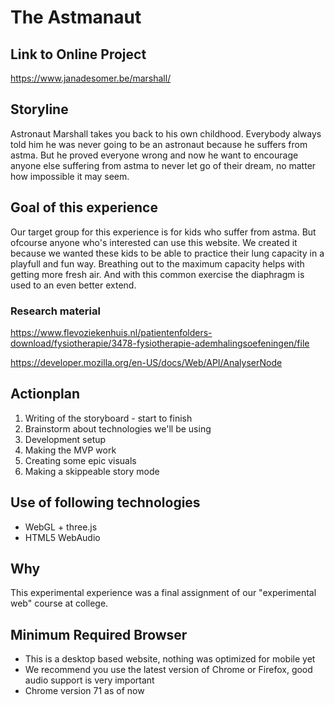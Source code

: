 # The Astmanaut

## Link to Online Project
https://www.janadesomer.be/marshall/
 
## Storyline
Astronaut Marshall takes you back to his own childhood. Everybody always told him he
was never going to be an astronaut because he suffers from astma. But he proved
everyone wrong and now he want to encourage anyone else suffering from astma to never
let go of their dream, no matter how impossible it may seem.

## Goal of this experience
Our target group for this experience is for kids who suffer from astma. But ofcourse
anyone who's interested can use this website. We created it because we wanted these kids
to be able to practice their lung capacity in a playfull and fun way. Breathing out
to the maximum capacity helps with getting more fresh air. And with this common exercise
the diaphragm is used to an even better extend. 

### Research material
https://www.flevoziekenhuis.nl/patientenfolders-download/fysiotherapie/3478-fysiotherapie-ademhalingsoefeningen/file

https://developer.mozilla.org/en-US/docs/Web/API/AnalyserNode

## Actionplan
1) Writing of the storyboard - start to finish
2) Brainstorm about technologies we'll be using
3) Development setup
4) Making the MVP work
5) Creating some epic visuals
6) Making a skippeable story mode


## Use of following technologies
* WebGL + three.js
* HTML5 WebAudio

## Why
This experimental experience was a final assignment of our "experimental web" course at college.

## Minimum Required Browser
* This is a desktop based website, nothing was optimized for mobile yet
* We recommend you use the latest version of Chrome or Firefox, good audio support is      very important
* Chrome version 71 as of now
